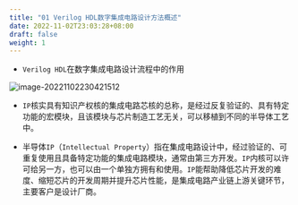 ```yaml
---
title: "01 Verilog HDL数字集成电路设计方法概述"
date: 2022-11-02T23:03:28+08:00
draft: false
weight: 1
---
```


- `Verilog HDL`在数字集成电路设计流程中的作用

 ![image-20221102230421512](C:\Users\杨云召\AppData\Roaming\Typora\typora-user-images\image-20221102230421512.png)

- `IP`核实具有知识产权核的集成电路芯核的总称，是经过反复验证的、具有特定功能的宏模块，且该模块与芯片制造工艺无关，可以移植到不同的半导体工艺中。

- 半导体`IP`（`Intellectual Property`）指在集成电路设计中，经过验证的、可重复使用且具备特定功能的集成电路模块，通常由第三方开发。`IP`内核可以许可给另一方，也可以由一个单独方拥有和使用。`IP`能帮助降低芯片开发的难度、缩短芯片的开发周期并提升芯片性能，是集成电路产业链上游关键环节，主要客户是设计厂商。

  
